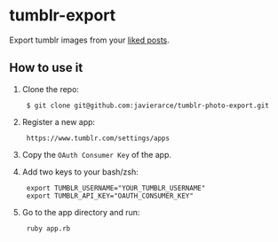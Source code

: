 tumblr-export
=============

Export tumblr images from your [liked posts](https://www.tumblr.com/likes).

## How to use it


1. Clone the repo:  

        $ git clone git@github.com:javierarce/tumblr-photo-export.git

2. Register a new app:  

        https://www.tumblr.com/settings/apps

3. Copy the `OAuth Consumer Key` of the app.  
4. Add two keys to your bash/zsh:  

        export TUMBLR_USERNAME="YOUR_TUMBLR_USERNAME"  
        export TUMBLR_API_KEY="OAUTH_CONSUMER_KEY"  
        
5. Go to the app directory and run:  

        ruby app.rb
 


        
